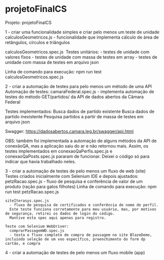 # projetoFinalCS
Projeto: projetoFinalCS

1 - criar uma funcionalidade simples e criar pelo menos um teste de unidade
  calculosGeometricos.js 
    - funcionalidade que implementa cálculo de área de retângulos, círculos e triângulos

  calculosGeometricos.spec.js 
    Testes unitários:
    - testes de unidade com valores fixos
    - testes de unidade com massa de testes em array
    - testes de unidade com massa de testes em arquivo json

Linha de comando para execução: npm run test calculosGeometricos.spec.js 


2 - criar a automação de testes para pelo menos um método de uma API
  Automação de testes: camaraFederal.spec.js 
    - implementa automação de testes do método GET/partidos/<id partido> da API de dados abertos da Câmara Federal

  Testes implementados: Busca dados de partido existente
                        Busca dados de partido inexistente
                        Pesquisa partidos a partir de massa de testes em arquivo json
                      
  Swagger: https://dadosabertos.camara.leg.br/swagger/api.html

  OBS: também foi implementada a automação de alguns métodos da API de conexãoQA, mas a aplicação saiu do ar e não retornou mais.
  Assim, os testes implementados em conexaoQaPerfis.spec.js e conexaoQaPosts.spec.js pararam de funcionar.
  Deixei o código só para indicar que havia trabalhado neles.


3 - criar a automação de testes de pelo menos um fluxo de web (site)
  Testes criados inicialmente com Selenium IDE e depois ajustados:
    petzRacao.spec.js 
      - fluxo de pesquisa e conferência de valor de um produto (ração para gatos filhotes)
      Linha de comando para execução: npm run test petzRacao.spec.js

    siteIterasys.spec.js 
      - fluxo de pesquisa de certificados e conferência de nome de perfil. 
      Este teste funciona corretamente para meu usuário, mas, por motivos de segurança, retirei os dados de login do código.
      Mantive esta spec aqui apenas para registro.

    Teste com Selenium WebDriver:
      comprarPassagemWD.spec.js
      - testa o fluxo completo de compra de passagem no site BlazeDemo, incluindo seleção de um voo específico, preenchimento do form dp cartão, e compra
  

4 - criar a automação de testes de pelo menos um fluxo mobile (app)
